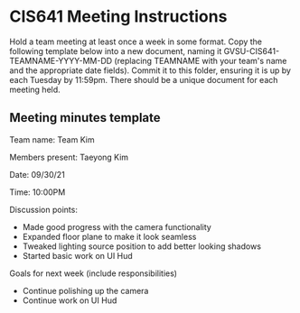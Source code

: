 # CIS641 Meeting Instructions

Hold a team meeting at least once a week in some format.  Copy the following template below into a new document, naming it GVSU-CIS641-TEAMNAME-YYYY-MM-DD (replacing TEAMNAME with your team's name and the appropriate date fields).  Commit it to this folder, ensuring it is up by each Tuesday by 11:59pm.  There should be a unique document for each meeting held.

## Meeting minutes template

Team name: Team Kim

Members present: Taeyong Kim

Date: 09/30/21

Time: 10:00PM

Discussion points: 

* Made good progress with the camera functionality
* Expanded floor plane to make it look seamless
* Tweaked lighting source position to add better looking shadows
* Started basic work on UI Hud

Goals for next week (include responsibilities)

* Continue polishing up the camera
* Continue work on UI Hud
